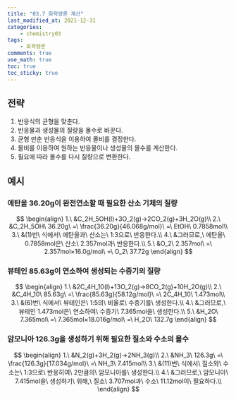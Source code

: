 ```yaml
---
title: "03.7 화학량론 계산"
last_modified_at: 2021-12-31
categories:
    - chemistry03
tags:
    - 화학량론
comments: true
use_math: true
toc: true
toc_sticky: true
---
```


## 전략

1. 반응식의 균형을 맞춘다.
2. 반응물과 생성물의 질량을 몰수로 바꾼다.
3. 균형 만춘 반응식을 이용하여 몰비를 결정한다.
4. 몰비를 이용하여 원하는 반응물이나 생성물의 몰수를 계산한다.
5. 필요에 따라 몰수를 다시 질량으로 변환한다.

## 예시

### 에탄올 36.20g이 완전연소할 때 필요한 산소 기체의 질량

$$
\begin{align}
1.\ &C_2H_5OH(l)+3O_2(g)→2CO_2(g)+3H_2O(g)\\
2.\ &C_2H_5OH\ 36.20g\ =\ \frac{36.20g}{46.068g/mol}\ =\ EtOH\ 0.7858mol\\
3.\ &(1)번\ 식에서\ 에탄올과\ 산소는\ 1:3으로\ 반응한다.\\
4.\ &그러므로,\ 에탄올\ 0.7858mol은\ 산소\ 2.357mol과\ 반응한다.\\
5.\ &O_2\ 2.357mol\ =\ 2.357mol×16.0g/mol\ =\ O_2\ 37.72g
\end{align}
$$

### 뷰테인 85.63g이 연소하여 생성되는 수증기의 질량

$$
\begin{align}
1.\ &2C_4H_10(l)+13O_2(g)→8CO_2(g)+10H_2O(g)\\
2.\ &C_4H_10\ 85.63g\ =\ \frac{85.63g}{58.12g/mol}\ =\ 2C_4H_10\ 1.473mol\\
3.\ &(6)번\ 식에서\ 뷰테인은\ 1:5의\ 비율로\ 수증기를\ 생성한다.\\
4.\ &그러므로,\ 뷰테인 1.473mol은\ 연소하여\ 수증기\ 7.365mol을\ 생성한다.\\
5.\ &H_2O\ 7.365mol\ =\ 7.365mol×18.016g/mol\ =\ H_2O\ 132.7g
\end{align}
$$

### 암모니아 126.3g을 생성하기 위해 필요한 질소와 수소의 몰수

$$
\begin{align}
1.\ &N_2(g)+3H_2(g)→2NH_3(g)\\
2.\ &NH_3\ 126.3g\ =\ \frac{126.3g}{17.034g/mol}\ =\ NH_3\ 7.415mol\\
3.\ &(11)번\ 식에서\ 질소와\ 수소는\ 1:3으로\ 반응히여\ 2만큼의\ 암모니아를\ 생성한다.\\
4.\ &그러므로,\ 암모니아\ 7.415mol을\ 생성하기\ 위해,\ 질소\ 3.707mol과\ 수소\ 11.12mol이\ 필요하다.\\
\end{align}
$$
